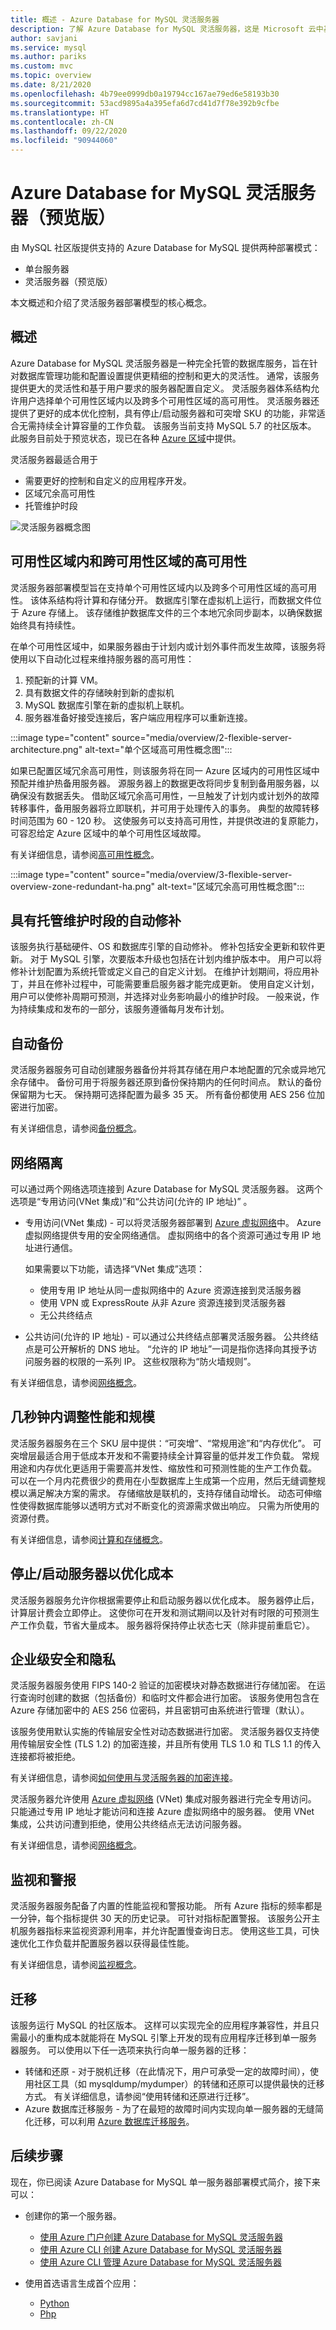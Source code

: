 ```yaml
---
title: 概述 - Azure Database for MySQL 灵活服务器
description: 了解 Azure Database for MySQL 灵活服务器，这是 Microsoft 云中基于 MySQL 社区版的关系数据库服务。
author: savjani
ms.service: mysql
ms.author: pariks
ms.custom: mvc
ms.topic: overview
ms.date: 8/21/2020
ms.openlocfilehash: 4b79ee0999db0a19794cc167ae79ed6e58193b30
ms.sourcegitcommit: 53acd9895a4a395efa6d7cd41d7f78e392b9cfbe
ms.translationtype: HT
ms.contentlocale: zh-CN
ms.lasthandoff: 09/22/2020
ms.locfileid: "90944060"
---
```

# <a name="azure-database-for-mysql---flexible-server-preview"></a>Azure Database for MySQL 灵活服务器（预览版）

由 MySQL 社区版提供支持的 Azure Database for MySQL 提供两种部署模式：
- 单台服务器 
- 灵活服务器（预览版）

本文概述和介绍了灵活服务器部署模型的核心概念。 

## <a name="overview"></a>概述

Azure Database for MySQL 灵活服务器是一种完全托管的数据库服务，旨在针对数据库管理功能和配置设置提供更精细的控制和更大的灵活性。 通常，该服务提供更大的灵活性和基于用户要求的服务器配置自定义。 灵活服务器体系结构允许用户选择单个可用性区域内以及跨多个可用性区域的高可用性。 灵活服务器还提供了更好的成本优化控制，具有停止/启动服务器和可突增 SKU 的功能，非常适合无需持续全计算容量的工作负载。 该服务当前支持 MySQL 5.7 的社区版本。 此服务目前处于预览状态，现已在各种 [Azure 区域](https://azure.microsoft.com/global-infrastructure/services/)中提供。

灵活服务器最适合用于 
- 需要更好的控制和自定义的应用程序开发。
- 区域冗余高可用性
- 托管维护时段

![灵活服务器概念图](media/overview/1-flexible-server-conceptual-diagram.png) 

## <a name="high-availability-within-and-across-availability-zones"></a>可用性区域内和跨可用性区域的高可用性

灵活服务器部署模型旨在支持单个可用性区域内以及跨多个可用性区域的高可用性。 该体系结构将计算和存储分开。 数据库引擎在虚拟机上运行，而数据文件位于 Azure 存储上。 该存储维护数据库文件的三个本地冗余同步副本，以确保数据始终具有持续性。 

在单个可用性区域中，如果服务器由于计划内或计划外事件而发生故障，该服务将使用以下自动化过程来维持服务器的高可用性：

1. 预配新的计算 VM。
2. 具有数据文件的存储映射到新的虚拟机
3. MySQL 数据库引擎在新的虚拟机上联机。
4. 服务器准备好接受连接后，客户端应用程序可以重新连接。
   
:::image type="content" source="media/overview/2-flexible-server-architecture.png" alt-text="单个区域高可用性概念图"::: 

如果已配置区域冗余高可用性，则该服务将在同一 Azure 区域内的可用性区域中预配并维护热备用服务器。 源服务器上的数据更改将同步复制到备用服务器，以确保没有数据丢失。 借助区域冗余高可用性，一旦触发了计划内或计划外的故障转移事件，备用服务器将立即联机，并可用于处理传入的事务。 典型的故障转移时间范围为 60 - 120 秒。 这使服务可以支持高可用性，并提供改进的复原能力，可容忍给定 Azure 区域中的单个可用性区域故障。 

有关详细信息，请参阅[高可用性概念](concepts-high-availability.md)。

:::image type="content" source="media/overview/3-flexible-server-overview-zone-redundant-ha.png" alt-text="区域冗余高可用性概念图"::: 

## <a name="automated-patching-with-managed-maintenance-window"></a>具有托管维护时段的自动修补

该服务执行基础硬件、OS 和数据库引擎的自动修补。 修补包括安全更新和软件更新。 对于 MySQL 引擎，次要版本升级也包括在计划内维护版本中。 用户可以将修补计划配置为系统托管或定义自己的自定义计划。 在维护计划期间，将应用补丁，并且在修补过程中，可能需要重启服务器才能完成更新。 使用自定义计划，用户可以使修补周期可预测，并选择对业务影响最小的维护时段。 一般来说，作为持续集成和发布的一部分，该服务遵循每月发布计划。 

## <a name="automatic-backups"></a>自动备份

灵活服务器服务可自动创建服务器备份并将其存储在用户本地配置的冗余或异地冗余存储中。 备份可用于将服务器还原到备份保持期内的任何时间点。 默认的备份保留期为七天。 保持期可选择配置为最多 35 天。 所有备份都使用 AES 256 位加密进行加密。 

有关详细信息，请参阅[备份概念](concepts-backup-restore.md)。

## <a name="network-isolation"></a>网络隔离

可以通过两个网络选项连接到 Azure Database for MySQL 灵活服务器。 这两个选项是“专用访问(VNet 集成)”和“公共访问(允许的 IP 地址)” 。 

* 专用访问(VNet 集成) - 可以将灵活服务器部署到 [Azure 虚拟网络](../../virtual-network/virtual-networks-overview.md)中。 Azure 虚拟网络提供专用的安全网络通信。 虚拟网络中的各个资源可通过专用 IP 地址进行通信。

   如果需要以下功能，请选择“VNet 集成”选项：
   * 使用专用 IP 地址从同一虚拟网络中的 Azure 资源连接到灵活服务器
   * 使用 VPN 或 ExpressRoute 从非 Azure 资源连接到灵活服务器
   * 无公共终结点

* 公共访问(允许的 IP 地址) - 可以通过公共终结点部署灵活服务器。 公共终结点是可公开解析的 DNS 地址。 “允许的 IP 地址”一词是指你选择向其授予访问服务器的权限的一系列 IP。 这些权限称为“防火墙规则”。

有关详细信息，请参阅[网络概念](concepts-networking.md)。

## <a name="adjust-performance-and-scale-within-seconds"></a>几秒钟内调整性能和规模

灵活服务器服务在三个 SKU 层中提供：“可突增”、“常规用途”和“内存优化”。 可突增层最适合用于低成本开发和不需要持续全计算容量的低并发工作负载。 常规用途和内存优化更适用于需要高并发性、缩放性和可预测性能的生产工作负载。 可以在一个月内花费很少的费用在小型数据库上生成第一个应用，然后无缝调整规模以满足解决方案的需求。 存储缩放是联机的，支持存储自动增长。 动态可伸缩性使得数据库能够以透明方式对不断变化的资源需求做出响应。 只需为所使用的资源付费。 

有关详细信息，请参阅[计算和存储概念](concepts-compute-storage.md)。

## <a name="stopstart-server-to-optimize-cost"></a>停止/启动服务器以优化成本

灵活服务器服务允许你根据需要停止和启动服务器以优化成本。 服务器停止后，计算层计费会立即停止。 这使你可在开发和测试期间以及针对有时限的可预测生产工作负载，节省大量成本。 服务器将保持停止状态七天（除非提前重启它）。 

## <a name="enterprise-grade-security-and-privacy"></a>企业级安全和隐私

灵活服务器服务使用 FIPS 140-2 验证的加密模块对静态数据进行存储加密。 在运行查询时创建的数据（包括备份）和临时文件都会进行加密。 该服务使用包含在 Azure 存储加密中的 AES 256 位密码，并且密钥可由系统进行管理（默认）。 

该服务使用默认实施的传输层安全性对动态数据进行加密。 灵活服务器仅支持使用传输层安全性 (TLS 1.2) 的加密连接，并且所有使用 TLS 1.0 和 TLS 1.1 的传入连接都将被拒绝。 

有关详细信息，请参阅[如何使用与灵活服务器的加密连接](/articles/mysql/flexible-server/how-to-connect-tls-ssl.md)。

灵活服务器允许使用 [Azure 虚拟网络](https://docs.microsoft.com/azure/virtual-network/virtual-networks-overview) (VNet) 集成对服务器进行完全专用访问。 只能通过专用 IP 地址才能访问和连接 Azure 虚拟网络中的服务器。 使用 VNet 集成，公共访问遭到拒绝，使用公共终结点无法访问服务器。 

有关详细信息，请参阅[网络概念](concepts-networking.md)。


## <a name="monitoring-and-alerting"></a>监视和警报

灵活服务器服务配备了内置的性能监视和警报功能。 所有 Azure 指标的频率都是一分钟，每个指标提供 30 天的历史记录。 可针对指标配置警报。 该服务公开主机服务器指标来监视资源利用率，并允许配置慢查询日志。 使用这些工具，可快速优化工作负载并配置服务器以获得最佳性能。 

有关详细信息，请参阅[监视概念](concepts-monitoring.md)。

## <a name="migration"></a>迁移

该服务运行 MySQL 的社区版本。 这样可以实现完全的应用程序兼容性，并且只需最小的重构成本就能将在 MySQL 引擎上开发的现有应用程序迁移到单一服务器服务。 可以使用以下任一选项来执行向单一服务器的迁移：

- 转储和还原 - 对于脱机迁移（在此情况下，用户可承受一定的故障时间），使用社区工具（如 mysqldump/mydumper）的转储和还原可以提供最快的迁移方式。 有关详细信息，请参阅“使用转储和还原进行迁移”。 
- Azure 数据库迁移服务 - 为了在最短的故障时间内实现向单一服务器的无缝简化迁移，可以利用 [Azure 数据库迁移服务](https://docs.microsoft.com/azure/dms/tutorial-mysql-azure-mysql-online)。 

## <a name="next-steps"></a>后续步骤
现在，你已阅读 Azure Database for MySQL 单一服务器部署模式简介，接下来可以：

- 创建你的第一个服务器。 
  - [使用 Azure 门户创建 Azure Database for MySQL 灵活服务器](quickstart-create-server-portal.md)
  - [使用 Azure CLI 创建 Azure Database for MySQL 灵活服务器](quickstart-create-server-cli.md)
  - [使用 Azure CLI 管理 Azure Database for MySQL 灵活服务器](how-to-manage-server-portal.md)

- 使用首选语言生成首个应用：
  - [Python](connect-python.md)
  - [Php](connect-php.md)
